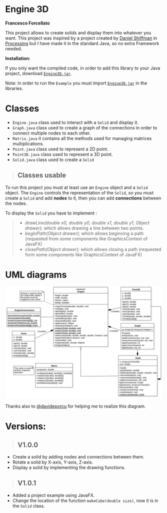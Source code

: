 # Engine 3D
**Francesco Forcellato**

This project allows to create solids and display them into whatever you want.
This project was inspired by a project created by [Daniel Shiffman](https://thecodingtrain.com/CodingChallenges/112-3d-rendering) in [Processing](https://processing.org/) but I have made it in the standard Java, so no extra Framework needed.

**Installation:**

If you only want the compiled code, in order to add this library to your Java project, download [``Engine3D.jar``](Engine3D.jar).


Note: in order to run the ``Example`` you must import [``Engine3D.jar``](Engine3D.jar) in the libraries.
# Classes
* ``Engine.java`` class used to interact with a ``Solid`` and display it.
* ``Graph.java`` class used to create a graph of the connections in order to connect multiple nodes to each other.
* ``Matrix.java`` it contains all the methods used for managing matrices multiplications.
* ``Point.java`` class used to represent a 2D point.
* ``Point3D.java`` class used to represent a 3D point.
* ``Solid.java`` class used to create a ``Solid``


> ## Classes usable
To run this project you must at least use an ``Engine`` object and a ``Solid`` object. The ``Engine`` controls the representation of the ``Solid``, so you must create a ``Solid`` and add **nodes** to it, then you can add **connections** between the nodes.

To display the ``Solid`` you have to implement :
>- _drawLine(double x0, double y0, double x1, double y1, Object drawer);_ which allows drawing a line between two points.
>- _beginPath(Object drawer);_ which allows beginning a path (requested from some components like GraphicsContext of JavaFX)
>- _closePath(Object drawer);_ which allows closing a path (requested form some components like GraphicsContext of JavaFX)


# UML diagrams
![UML](uml.svg)

Thanks also to [@davideporcu](https://github.com/davideporcu) for helping me to realize this diagram.

# Versions:
>## V1.0.0
* Create a solid by adding nodes and connections between them.
* Rotate a solid by X-axis, Y-axis, Z-axis.
* Display a solid by implementing the drawing functions.

>## V1.0.1
* Added  a project example using JavaFX.
* Change the location of the function ``makeCube(double size)``, now it is in the ``Solid`` class.
<!--stackedit_data:
eyJoaXN0b3J5IjpbNTQyNTAyMTIzLDE3ODM4MTA4ODIsLTE0Mz
Y3MDA2MTgsODI1ODIwOTAzLC0zOTA2NDIzMTIsLTg0NTQzMDEw
LDU0ODUyNDk5NCwtMTc4NzE0NzcyNywtMTkwMzY5MDk4N119
-->